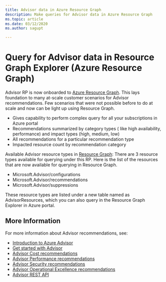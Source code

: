 ```yaml
---
title: Advisor data in Azure Resource Graph
description: Make queries for Advisor data in Azure Resource Graph
ms.topic: article
ms.date: 03/12/2020
ms.author: sagupt

---
```


# Query for Advisor data in Resource Graph Explorer (Azure Resource Graph)

Advisor RP is now onboarded to [Azure Resource Graph](https://azure.microsoft.com/features/resource-graph/). This lays foundation to many at-scale customer scenarios for Advisor recommendations. Few scenarios that were not possible before to do at scale and now can be light up using Resource Graph.
* Gives capability to perform complex query for all your subscriptions in Azure portal
* Recommendations summarized by category types ( like high availability, performance)  and impact types (high, medium, low)
* All recommendations for a particular recommendation type
* Impacted resource count by recommendation category

Available Advisor resource types in [Resource Graph](https://docs.microsoft.com/azure/governance/resource-graph/):
There are 3 resource types available for querying under this RP. Here is the list of the resources that are now available for querying in Resource Graph.
* Microsoft.Advisor/configurations
* Microsoft.Advisor/recommendations
* Microsoft.Advisor/suppressions

These resource types are listed under a new table named as AdvisorResources, which you can also query in the Resource Graph Explorer in Azure portal.


## More Information

For more information about Advisor recommendations, see:
* [Introduction to Azure Advisor](advisor-overview.md)
* [Get started with Advisor](advisor-get-started.md)
* [Advisor Cost recommendations](advisor-cost-recommendations.md)
* [Advisor Performance recommendations](advisor-performance-recommendations.md)
* [Advisor Security recommendations](advisor-security-recommendations.md)
* [Advisor Operational Excellence recommendations](advisor-operational-excellence-recommendations.md)
* [Advisor REST API](https://docs.microsoft.com/rest/api/advisor/)
